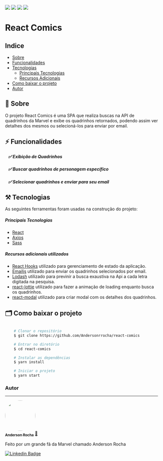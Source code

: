 <img src="https://img.shields.io/npm/v/react?label=React"/> <img src="https://img.shields.io/github/languages/code-size/Andersonrrocha/react-comics"/> <img src="https://img.shields.io/github/last-commit/Andersonrrocha/react-comics"/> <img src="https://img.shields.io/github/license/Andersonrrocha/react-comics"/>
# React Comics

## Indice

- [Sobre](#-sobre)
- [Funcionalidades](#-funcionalidades)
- [Tecnologias](#-tecnologias)
    - [Principais Tecnologias](#-principais-tecnologias)
    - [Recursos Adicionais](#-recursos-adicionais-utilizados)
- [Como baixar o projeto](#-como-baixar-o-projeto)
- [Autor](#-autor)


## 🔖 Sobre

O projeto <a src="https://andersonrrocha.github.io/react-comics/">React Comics</a> é uma SPA que realiza buscas na API de quadrinhos da Marvel e exibe os quadrinhos retornados, podendo assim ver detalhes dos mesmos ou selecioná-los para enviar por email.


## ⚡ Funcionalidades

##### &nbsp;&nbsp;&nbsp;✅ Exibição de Quadrinhos
##### &nbsp;&nbsp;&nbsp;✅ Buscar quadrinhos de personagem específico
##### &nbsp;&nbsp;&nbsp;✅ Selecionar quadrinhos e enviar para seu email

## ⚒️  Tecnologias

As seguintes ferramentas foram usadas na construção do projeto:

##### Principais Tecnologias
- [React](https://pt-br.reactjs.org/)
- [Axios](https://github.com/axios/axios) 
- [Sass](https://github.com/axios/axios) 



##### Recursos adicionais utilizados
- [React Hooks](https://pt-br.reactjs.org/docs/hooks-intro.html) utilizado para gerenciamento de estado da aplicação.
- [Emailjs](https://github.com/eleith/emailjs) utilizado para enviar os quadrinhos selecionados por email.
- [Lodash](https://lodash.com/) utilizado para previnir a busca exaustiva na Api a cada letra digitada na pesquisa.
- [react-lottie](https://github.com/chenqingspring/react-lottie) utilizado para fazer a animação de loading enquanto busca os quadrinhos.
- [react-modal](https://github.com/reactjs/react-modal) utilizado para criar modal com os detalhes dos quadrinhos.
## 🗂 Como baixar o projeto

```bash

    # Clonar o repositório
    $ git clone https://github.com/Andersonrrocha/react-comics

    # Entrar no diretório
    $ cd react-comics

    # Instalar as dependências
    $ yarn install

    # Iniciar o projeto
    $ yarn start
```




### Autor
---

<a href="https://github.com/Andersonrrocha">
 <img style="border-radius: 50%;" src="https://scontent.fpoa1-1.fna.fbcdn.net/v/t1.0-9/120135497_3284127605028580_4563795741532333965_o.jpg?_nc_cat=110&ccb=2&_nc_sid=09cbfe&_nc_ohc=d5zovM4_3eIAX8eV6y1&_nc_ht=scontent.fpoa1-1.fna&oh=0c7e83f7d02c6e2cd72b00c8ade72d09&oe=6044E532" width="100px;" alt=""/>
 <br />
 <sub><b>Anderson Rocha</b></sub></a> <a href="https://github.com/Andersonrrocha" title="Github">🚀</a>


Feito por um grande fã da Marvel chamado Anderson Rocha

[![Linkedin Badge](https://img.shields.io/badge/-Anderson-blue?style=flat-square&logo=Linkedin&logoColor=white&link=https://www.linkedin.com/in/anderson-rocha-852724127/)](https://www.linkedin.com/in/anderson-rocha-852724127/) 
